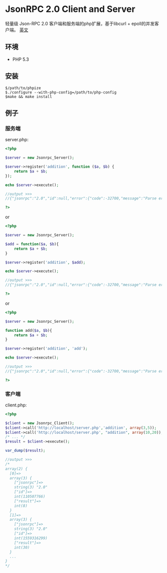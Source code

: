 JsonRPC 2.0 Client and Server
=============================

轻量级 Json-RPC 2.0 客户端和服务端的php扩展，基于libcurl + epoll的并发客户端。
[英文](https://github.com/rryqszq4/JsonRPC/blob/master/README-en.md)

环境
-----------
- PHP 5.3 

安装
-------
```
$/path/to/phpize
$./configure --with-php-config=/path/to/php-config
$make && make install
```

例子
--------

### 服务端
server.php:

```php
<?php

$server = new Jsonrpc_Server();

$server->register('addition', function ($a, $b) {
    return $a + $b;
});

echo $server->execute();

//output >>>
//{"jsonrpc":"2.0","id":null,"error":{"code":-32700,"message":"Parse error"}}

?>
```
or

```php
<?php

$server = new Jsonrpc_Server();

$add = function($a, $b){
	return $a + $b;
}

$server->register('addition', $add);

echo $server->execute();

//output >>>
//{"jsonrpc":"2.0","id":null,"error":{"code":-32700,"message":"Parse error"}}

?>
```

or

```php
<?php

$server = new Jsonrpc_Server();

function add($a, $b){
	return $a + $b;
}

$server->register('addition', 'add');

echo $server->execute();

//output >>>
//{"jsonrpc":"2.0","id":null,"error":{"code":-32700,"message":"Parse error"}}

?>
```


### 客户端
client.php:

```php
<?php

$client = new Jsonrpc_Client();
$client->call('http://localhost/server.php','addition', array(3,5));
$client->call('http://localhost/server.php', "addition", array(10,20));
/* ... */
$result = $client->execute();

var_dump($result);

//output >>>
/*
array(2) {
  [0]=>
  array(3) {
    ["jsonrpc"]=>
    string(3) "2.0"
    ["id"]=>
    int(110507766)
    ["result"]=>
    int(8)
  }
  [1]=>
  array(3) {
    ["jsonrpc"]=>
    string(3) "2.0"
    ["id"]=>
    int(1559316299)
    ["result"]=>
    int(30)
  }
  ...
}
*/

```


